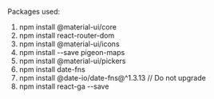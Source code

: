 Packages used:

1. npm install @material-ui/core
1. npm install react-router-dom
1. npm install @material-ui/icons
1. npm install --save pigeon-maps
1. npm install @material-ui/pickers
1. npm install date-fns
1. npm install @date-io/date-fns@^1.3.13 // Do not upgrade
1. npm install react-ga --save
